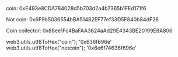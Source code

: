 coin:
0xE493e8CDA784028d5b703d2a4b7365b1FEd171f6






Not coin:
0x6F9b5036554bBA51482EF77ef33D5F840b84dF26





Coin collector:
0x88ee1Fc4BaFAA3624aAd29E4343BE20199E8A806







web3.utils.utf8ToHex("coin");
'0x636f696e'
web3.utils.utf8ToHex("notcoin");
'0x6e6f74636f696e'
